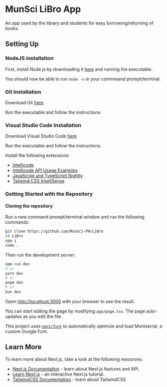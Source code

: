 # MunSci LiBro App

An app used by the library and students for easy borrowing/returning of books.

## Setting Up

### NodeJS installation

First, install Node.js by downloading it [here](https://nodejs.org/en) and running the executable.

You should now be able to run `node -v` in your commmand prompt/terminal.

### Git Installation

Download Git [here](https://git-scm.com/downloads).

Run the executable and follow the instructions.

### Visual Studio Code Installation

Download Visual Studio Code [here](https://code.visualstudio.com/download)

Run the executable and follow the instructions.

Install the following extensions:

- [Intellicode](https://marketplace.visualstudio.com/items?itemName=VisualStudioExptTeam.vscodeintellicode)
- [Intellicode API Usage Examples](https://marketplace.visualstudio.com/items?itemName=VisualStudioExptTeam.intellicode-api-usage-examples)
- [JavaScript and TypeScript Nightly](https://marketplace.visualstudio.com/items?itemName=ms-vscode.vscode-typescript-next)
- [Tailwind CSS IntelliSense](https://marketplace.visualstudio.com/items?itemName=bradlc.vscode-tailwindcss)

### Getting Started with the Repository

#### Cloning the repository

Run a new command prompt/terminal window and run the following commands:

```bash
git clone https://github.com/MunSci-PH/LiBro
cd LiBro
npm i
code .
```

Then run the development server:

```bash
npm run dev
# or
yarn dev
# or
pnpm dev
# or
bun dev
```

Open [http://localhost:3000](http://localhost:3000) with your browser to see the result.

You can start editing the page by modifying `app/page.tsx`. The page auto-updates as you edit the file.

This project uses [`next/font`](https://nextjs.org/docs/basic-features/font-optimization) to automatically optimize and load Montserrat, a custom Google Font.

## Learn More

To learn more about Next.js, take a look at the following resources:

- [Next.js Documentation](https://nextjs.org/docs) - learn about Next.js features and API.
- [Learn Next.js](https://nextjs.org/learn) - an interactive Next.js tutorial.
- [TailwindCSS Documentation](https://tailwindcss.com/docs/) - learn about TailwindCSS
